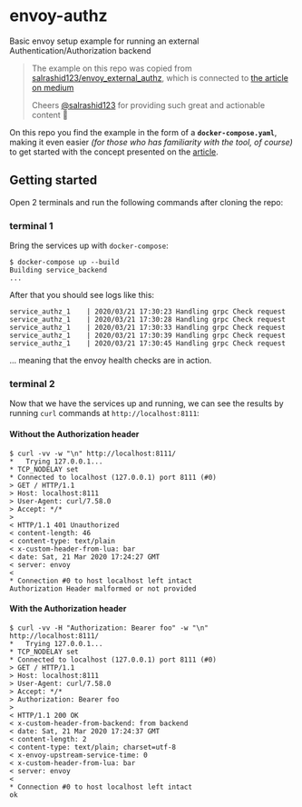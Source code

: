 # envoy-authz

Basic envoy setup example for running an external Authentication/Authorization backend

> The example on this repo was copied from [salrashid123/envoy_external_authz](https://github.com/salrashid123/envoy_external_authz), which is connected to [the article on medium](https://medium.com/google-cloud/envoy-external-authorization-server-envoy-ext-authz-helloworld-82eedc7f8122)
> 
> Cheers [@salrashid123](https://github.com/salrashid123) for providing such great and actionable content :beers:

On this repo you find the example in the form of a **`docker-compose.yaml`**, making it even easier *(for those who has familiarity with the tool, of course)* to get started with the concept presented on the [article](https://medium.com/google-cloud/envoy-external-authorization-server-envoy-ext-authz-helloworld-82eedc7f8122).

## Getting started

Open 2 terminals and run the following commands after cloning the repo:

### terminal 1

Bring the services up with `docker-compose`:

```
$ docker-compose up --build
Building service_backend
...
```

After that you should see logs like this:

```
service_authz_1    | 2020/03/21 17:30:23 Handling grpc Check request
service_authz_1    | 2020/03/21 17:30:28 Handling grpc Check request
service_authz_1    | 2020/03/21 17:30:33 Handling grpc Check request
service_authz_1    | 2020/03/21 17:30:39 Handling grpc Check request
service_authz_1    | 2020/03/21 17:30:45 Handling grpc Check request
```

... meaning that the envoy health checks are in action.

### terminal 2

Now that we have the services up and running, we can see the results by running `curl` commands at `http://localhost:8111`:

#### Without the **Authorization** header

```
$ curl -vv -w "\n" http://localhost:8111/
*   Trying 127.0.0.1...
* TCP_NODELAY set
* Connected to localhost (127.0.0.1) port 8111 (#0)
> GET / HTTP/1.1
> Host: localhost:8111
> User-Agent: curl/7.58.0
> Accept: */*
> 
< HTTP/1.1 401 Unauthorized
< content-length: 46
< content-type: text/plain
< x-custom-header-from-lua: bar
< date: Sat, 21 Mar 2020 17:24:27 GMT
< server: envoy
< 
* Connection #0 to host localhost left intact
Authorization Header malformed or not provided
```

#### With the **Authorization** header

```
$ curl -vv -H "Authorization: Bearer foo" -w "\n" http://localhost:8111/
*   Trying 127.0.0.1...
* TCP_NODELAY set
* Connected to localhost (127.0.0.1) port 8111 (#0)
> GET / HTTP/1.1
> Host: localhost:8111
> User-Agent: curl/7.58.0
> Accept: */*
> Authorization: Bearer foo
> 
< HTTP/1.1 200 OK
< x-custom-header-from-backend: from backend
< date: Sat, 21 Mar 2020 17:24:37 GMT
< content-length: 2
< content-type: text/plain; charset=utf-8
< x-envoy-upstream-service-time: 0
< x-custom-header-from-lua: bar
< server: envoy
< 
* Connection #0 to host localhost left intact
ok
```
